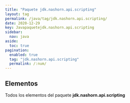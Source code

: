 ```yaml
---
title: "Paquete jdk.nashorn.api.scripting"
layout: tag
permalink: /java/tag/jdk.nashorn.api.scripting/
date: 2020-12-29
key: Javapaquetejdk.nashorn.api.scripting
sidebar: 
  nav: java
aside: 
  toc: true
pagination: 
  enabled: true
  tag: "jdk.nashorn.api.scripting"
  permalink: /:num/
---
```


<h2>Elementos</h2>
Todos los elementos del paquete <strong>jdk.nashorn.api.scripting</strong>
